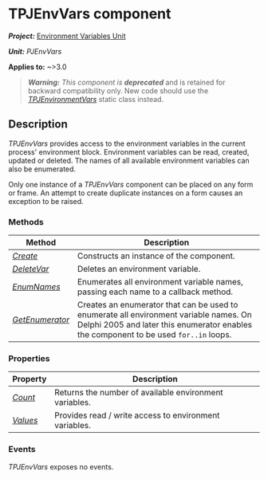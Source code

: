 # TPJEnvVars component

***Project:*** [Environment Variables Unit](../API.md)

***Unit:*** _PJEnvVars_

**Applies to:** ~>3.0

> ***Warning:*** *This component is **deprecated*** and is retained for backward compatibility only. New code should use the [_TPJEnvironmentVars_](./TPJEnvironmentVars.md) static class instead.

## Description

_TPJEnvVars_ provides access to the environment variables in the current process' environment block. Environment variables can be read, created, updated or deleted. The names of all available environment variables can also be enumerated.

Only one instance of a _TPJEnvVars_ component can be placed on any form or frame. An attempt to create duplicate instances on a form causes an exception to be raised.

### Methods

| Method | Description |
|--------|-------------|
| [_Create_](./TPJEnvVars-Create.md) | Constructs an instance of the component. |
| [_DeleteVar_](./TPJEnvVars-DeleteVar.md) | Deletes an environment variable. |
| [_EnumNames_](./TPJEnvVars-EnumNames.md) | Enumerates all environment variable names, passing each name to a callback method. |
| [_GetEnumerator_](./TPJEnvVars-GetEnumerator.md) | Creates an enumerator that can be used to enumerate all environment variable names. On Delphi 2005 and later this enumerator enables the component to be used `for..in` loops. |

### Properties

| Property | Description |
|----------|-------------|
| [_Count_](./TPJEnvVars-Count.md) | Returns the number of available environment variables. |
| [_Values_](./TPJEnvVars-Values.md) | Provides read / write access to environment variables. |

### Events

_TPJEnvVars_ exposes no events.
